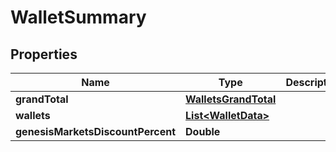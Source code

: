 # WalletSummary

## Properties
Name | Type | Description | Notes
------------ | ------------- | ------------- | -------------
**grandTotal** | [**WalletsGrandTotal**](WalletsGrandTotal.md) |  |  [optional]
**wallets** | [**List&lt;WalletData&gt;**](WalletData.md) |  |  [optional]
**genesisMarketsDiscountPercent** | **Double** |  |  [optional]
